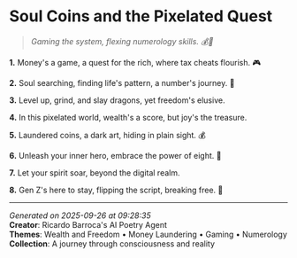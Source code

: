 # Soul Coins and the Pixelated Quest

> *Gaming the system, flexing numerology skills. 💰🔢*

**1.** Money's a game, a quest for the rich, where tax cheats flourish. 🎮


**2.** Soul searching, finding life's pattern, a number's journey. 🔢


**3.** Level up, grind, and slay dragons, yet freedom's elusive.


**4.** In this pixelated world, wealth's a score, but joy's the treasure.


**5.** Laundered coins, a dark art, hiding in plain sight. 💰


**6.** Unleash your inner hero, embrace the power of eight. 🔢


**7.** Let your spirit soar, beyond the digital realm.


**8.** Gen Z's here to stay, flipping the script, breaking free. 🌟



---

*Generated on 2025-09-26 at 09:28:35*  
**Creator**: Ricardo Barroca's AI Poetry Agent  
**Themes**: Wealth and Freedom • Money Laundering • Gaming • Numerology  
**Collection**: A journey through consciousness and reality